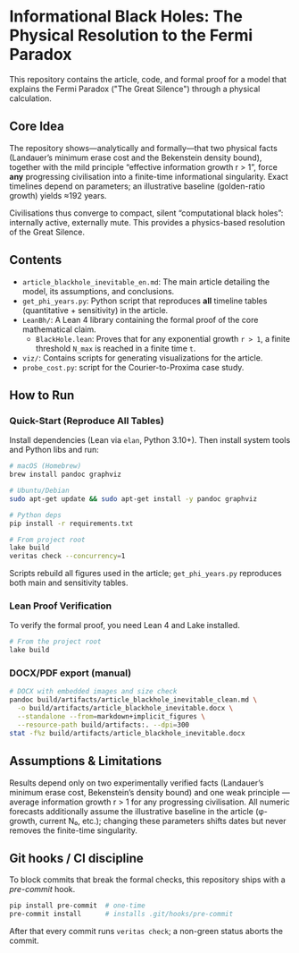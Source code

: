 # Informational Black Holes: The Physical Resolution to the Fermi Paradox

This repository contains the article, code, and formal proof for a model that explains the Fermi Paradox ("The Great Silence") through a physical calculation.

## Core Idea

The repository shows—analytically and formally—that two physical facts (Landauer’s minimum erase cost and the Bekenstein density bound), together with the mild principle “effective information growth r > 1”, force **any** progressing civilisation into a finite-time informational singularity.  Exact timelines depend on parameters; an illustrative baseline (golden-ratio growth) yields ≈192 years.

Civilisations thus converge to compact, silent “computational black holes”: internally active, externally mute.  This provides a physics-based resolution of the Great Silence.

## Contents

- `article_blackhole_inevitable_en.md`: The main article detailing the model, its assumptions, and conclusions.
- `get_phi_years.py`: Python script that reproduces **all** timeline tables (quantitative + sensitivity) in the article.
- `LeanBh/`: A Lean 4 library containing the formal proof of the core mathematical claim.
  - `BlackHole.lean`: Proves that for any exponential growth `r > 1`, a finite threshold `N_max` is reached in a finite time `t`.
- `viz/`: Contains scripts for generating visualizations for the article.
- `probe_cost.py`: script for the Courier-to-Proxima case study.

## How to Run

### Quick-Start (Reproduce All Tables)

Install dependencies (Lean via `elan`, Python 3.10+). Then install system tools and Python libs and run:

```bash
# macOS (Homebrew)
brew install pandoc graphviz

# Ubuntu/Debian
sudo apt-get update && sudo apt-get install -y pandoc graphviz

# Python deps
pip install -r requirements.txt

# From project root
lake build
veritas check --concurrency=1
```

Scripts rebuild all figures used in the article; `get_phi_years.py` reproduces both main and sensitivity tables.

### Lean Proof Verification

To verify the formal proof, you need Lean 4 and Lake installed.

```bash
# From the project root
lake build
```

### DOCX/PDF export (manual)

```bash
# DOCX with embedded images and size check
pandoc build/artifacts/article_blackhole_inevitable_clean.md \
  -o build/artifacts/article_blackhole_inevitable.docx \
  --standalone --from=markdown+implicit_figures \
  --resource-path build/artifacts:. --dpi=300
stat -f%z build/artifacts/article_blackhole_inevitable.docx
```

## Assumptions & Limitations

Results depend only on two experimentally verified facts (Landauer’s minimum erase cost, Bekenstein’s density bound) and one weak principle — average information growth r > 1 for any progressing civilisation.  All numeric forecasts additionally assume the illustrative baseline in the article (φ-growth, current N₀, etc.); changing these parameters shifts dates but never removes the finite-time singularity.

## Git hooks / CI discipline

To block commits that break the formal checks, this repository ships with a *pre-commit* hook.

```bash
pip install pre-commit  # one-time
pre-commit install      # installs .git/hooks/pre-commit
```

After that every commit runs `veritas check`; a non-green status aborts the commit. 